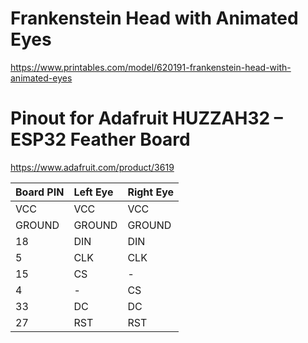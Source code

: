 # Frankenstein Head with Animated Eyes

https://www.printables.com/model/620191-frankenstein-head-with-animated-eyes

# Pinout for Adafruit HUZZAH32 – ESP32 Feather Board

<https://www.adafruit.com/product/3619>

| Board PIN | Left Eye | Right Eye |
| :-------- | :------- | --------- |
| VCC       | VCC      | VCC       |
| GROUND    | GROUND   | GROUND    |
| 18        | DIN      | DIN       |
| 5         | CLK      | CLK       |
| 15        | CS       | -         |
| 4         | -        | CS        |
| 33        | DC       | DC        |
| 27        | RST      | RST       |
